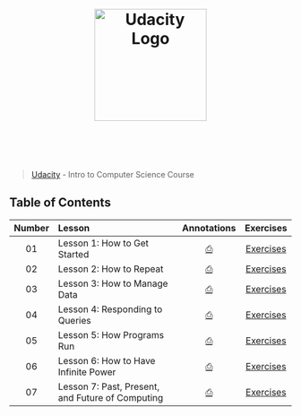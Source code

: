 <h1 align="center">
	<br>
	<img width="200" src="https://upload.wikimedia.org/wikipedia/commons/f/fd/Udacity_Logo.svg" alt="Udacity Logo">
	<br>
	<br>
	<br>
</h1>

> [Udacity](https://www.udacity.com/courses/cs101) - Intro to Computer Science Course

## Table of Contents

| Number | Lesson | Annotations | Exercises |
| :---: | :--- | :---: | :---: |
| 01 | Lesson 1: How to Get Started | [⎙](notes/) | [Exercises](/exercises/) |
| 02 | Lesson 2: How to Repeat | [⎙](notes/lesson2-how-to-repeat/) | [Exercises](/exercises/) |
| 03 | Lesson 3: How to Manage Data | [⎙](notes/) | [Exercises](/exercises/) |
| 04 | Lesson 4: Responding to Queries | [⎙](notes/) | [Exercises](/exercises/) |
| 05 | Lesson 5: How Programs Run | [⎙](notes/) | [Exercises](/exercises/) |
| 06 | Lesson 6: How to Have Infinite Power | [⎙](notes/) | [Exercises](/exercises/) |
| 07 | Lesson 7: Past, Present, and Future of Computing | [⎙](notes/) | [Exercises](/exercises/) |

